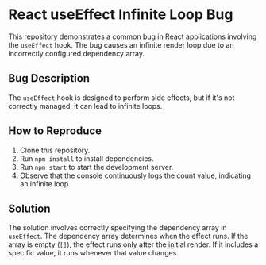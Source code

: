 # React useEffect Infinite Loop Bug

This repository demonstrates a common bug in React applications involving the `useEffect` hook.  The bug causes an infinite render loop due to an incorrectly configured dependency array.

## Bug Description

The `useEffect` hook is designed to perform side effects, but if it's not correctly managed, it can lead to infinite loops.

## How to Reproduce

1. Clone this repository.
2. Run `npm install` to install dependencies.
3. Run `npm start` to start the development server.
4. Observe that the console continuously logs the count value, indicating an infinite loop.

## Solution

The solution involves correctly specifying the dependency array in `useEffect`.  The dependency array determines when the effect runs.  If the array is empty (`[]`), the effect runs only after the initial render. If it includes a specific value, it runs whenever that value changes.

